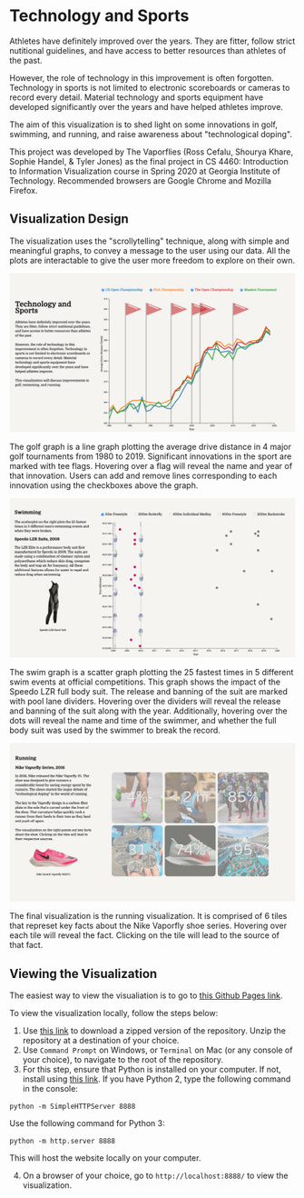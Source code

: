 # Technology and Sports
Athletes have definitely improved over the years. They are fitter, follow strict nutitional guidelines,
and have access to better resources than athletes of the past.

However, the role of technology in this improvement is often forgotten. Technology in sports is not limited to
electronic scoreboards or cameras to record every detail. Material technology and sports equipment have developed
significantly over the years and have helped athletes improve.

The aim of this visualization is to shed light on some innovations in golf, swimming, and running, and raise awareness about "technological doping".

This project was developed by The Vaporflies (Ross Cefalu, Shourya Khare, Sophie Handel, & Tyler Jones) as the final project in CS 4460: Introduction to Information Visualization course in Spring 2020 at Georgia Institute of Technology. Recommended browsers are Google Chrome and Mozilla Firefox.

## Visualization Design
The visualization uses the "scrollytelling" technique, along with simple and meaningful graphs, to convey a message to the user using our data. All the plots are interactable to give the user more freedom to explore on their own.

![Golf line plot](https://raw.githubusercontent.com/shouryakhare98/cs4460/master/images/preview1.png)

The golf graph is a line graph plotting the average drive distance in 4 major golf tournaments from 1980 to 2019. Significant innovations in the sport are marked with tee flags. Hovering over a flag will reveal the name and year of that innovation. Users can add and remove lines corresponding to each innovation using the checkboxes above the graph.

![Swim scatter plot](https://raw.githubusercontent.com/shouryakhare98/cs4460/master/images/preview2.png)

The swim graph is a scatter graph plotting the 25 fastest times in 5 different swim events at official competitions. This graph shows the impact of the Speedo LZR full body suit. The release and banning of the suit are marked with pool lane dividers. Hovering over the dividers will reveal the release and banning of the suit along with the year. Additionally, hovering over the dots will reveal the name and time of the swimmer, and whether the full body suit was used by the swimmer to break the record.

![Running tiles](https://raw.githubusercontent.com/shouryakhare98/cs4460/master/images/preview3.png)

The final visualization is the running visualization. It is comprised of 6 tiles that represet key facts about the Nike Vaporfly shoe series. Hovering over each tile will reveal the fact. Clicking on the tile will lead to the source of that fact.

## Viewing the Visualization
The easiest way to view the visualiation is to go to [this Github Pages link](https://shouryakhare98.github.io/cs4460).

To view the visualization locally, follow the steps below:
1. Use [this link](https://github.com/shouryakhare98/cs4460/archive/master.zip) to download a zipped version of the repository. Unzip the repository at a destination of your choice.
2. Use `Command Prompt` on Windows, or `Terminal` on Mac (or any console of your choice), to navigate to the root of the repository.
3. For this step, ensure that Python is installed on your computer. If not, install using [this link](https://www.python.org/downloads/). If you have Python 2, type the following command in the console:
```
python -m SimpleHTTPServer 8888
```
Use the following command for Python 3:
```
python -m http.server 8888
```
This will host the website locally on your computer.

4. On a browser of your choice, go to `http://localhost:8888/` to view the visualization.
